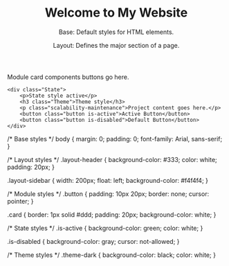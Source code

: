 <!DOCTYPE html>
<html lang="en">
<head>
    <meta charset="UTF-8">
    <meta name="viewport" content="width=device-width, initial-scale=1.0">
    <title>My Website</title>
    <link rel="stylesheet" href="styles.css"> <!-- Link to your CSS file -->
</head>
<body class="Base">
    <header class="layout">
        <h1>Welcome to My Website</h1>
      <p>Base: Default styles for HTML elements.</p>
      <p>Layout: Defines the major section of a page.</p>
    </header>
    <div class="Module">
        <p>Module card components buttons go here.</p>
    </div>

    <div class="State">
        <p>State style active</p>
        <h3 class="Theme">Theme style</h3>
        <p class="scalability-maintenance">Project content goes here.</p>
        <button class="button is-active">Active Button</button>
        <button class="button is-disabled">Default Button</button>
    </div>
</body>
</html>

/* Base styles */
body {
    margin: 0;
    padding: 0;
    font-family: Arial, sans-serif;
}

/* Layout styles */
.layout-header {
    background-color: #333;
    color: white;
    padding: 20px;
}

.layout-sidebar {
    width: 200px;
    float: left;
    background-color: #f4f4f4;
}

/* Module styles */
.button {
    padding: 10px 20px;
    border: none;
    cursor: pointer;
}

.card {
    border: 1px solid #ddd;
    padding: 20px;
    background-color: white;
}

/* State styles */
.is-active {
    background-color: green;
    color: white;
}

.is-disabled {
    background-color: gray;
    cursor: not-allowed;
}

/* Theme styles */
.theme-dark {
    background-color: black;
    color: white;
}

